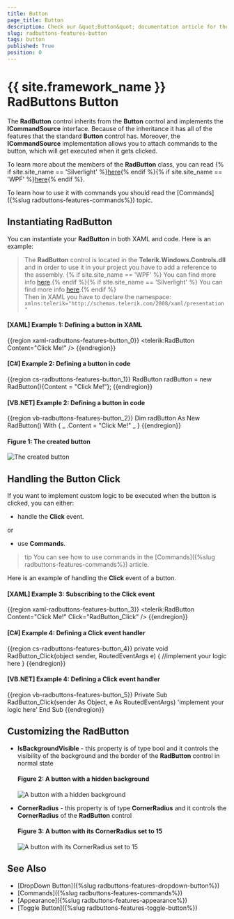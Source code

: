```yaml
---
title: Button
page_title: Button
description: Check our &quot;Button&quot; documentation article for the RadButtons {{ site.framework_name }} control.
slug: radbuttons-features-button
tags: button
published: True
position: 0
---
```


# {{ site.framework_name }} RadButtons Button

The __RadButton__ control inherits from the __Button__ control and implements the __ICommandSource__ interface. Because of the inheritance it has all of the features that the standard __Button__ control has. Moreover, the __ICommandSource__ implementation allows you to attach commands to the button, which will get executed when it gets clicked.	  

To learn more about the members of the __RadButton__ class, you can read {% if site.site_name == 'Silverlight' %}[here](http://www.telerik.com/help/silverlight/allmembers_t_telerik_windows_controls_radbutton.html){% endif %}{% if site.site_name == 'WPF' %}[here](http://www.telerik.com/help/wpf/allmembers_t_telerik_windows_controls_radbutton.html){% endif %}.

To learn how to use it with commands you should read the [Commands]({%slug radbuttons-features-commands%}) topic.	  

## Instantiating RadButton

You can instantiate your __RadButton__ in both XAML and code. Here is an example:		

> The __RadButton__ control is located in the __Telerik.Windows.Controls.dll__ and in order to use it in your project you have to add a reference to the assembly. {% if site.site_name == 'WPF' %} You can find more info [here](http://www.telerik.com/help/wpf/installation-installing-controls-dependencies-wpf.html).{% endif %}{% if site.site_name == 'Silverlight' %} You can find more info [here](http://www.telerik.com/help/silverlight/installation-installing-controls-dependencies.html).{% endif %} <br/> Then in XAML you have to declare the namespace: `xmlns:telerik="http://schemas.telerik.com/2008/xaml/presentation"`

#### __[XAML] Example 1: Defining a button in XAML__  
{{region xaml-radbuttons-features-button_0}}
	<telerik:RadButton Content="Click Me!" />
{{endregion}}

#### __[C#] Example 2: Defining a button in code__  
{{region cs-radbuttons-features-button_1}}
	RadButton radButton = new RadButton(){Content = "Click Me!"};
{{endregion}}

#### __[VB.NET] Example 2: Defining a button in code__  
{{region vb-radbuttons-features-button_2}}
	Dim radButton As New RadButton() With { _
	    .Content = "Click Me!" _
	}
{{endregion}}

#### __Figure 1: The created button__
![The created button](images/radbuttons-features-button-0.png)

## Handling the Button Click

If you want to implement custom logic to be executed when the button is clicked, you can either:

* handle the __Click__ event.		  

or

* use __Commands__.		  

>tip You can see how to use commands in the [Commands]({%slug radbuttons-features-commands%}) article.
		
Here is an example of handling the __Click__ event of a button.		

#### __[XAML] Example 3: Subscribing to the Click event__  
{{region xaml-radbuttons-features-button_3}}
	<telerik:RadButton Content="Click Me!" Click="RadButton_Click" />
{{endregion}}

#### __[C#] Example 4: Defining a Click event handler__  
{{region cs-radbuttons-features-button_4}}
	private void RadButton_Click(object sender, RoutedEventArgs e)
	{
	    //implement your logic here
	}
{{endregion}}

#### __[VB.NET] Example 4: Defining a Click event handler__  
{{region vb-radbuttons-features-button_5}}
	Private Sub RadButton_Click(sender As Object, e As RoutedEventArgs)
	    'implement your logic here'
	End Sub
{{endregion}}

## Customizing the RadButton

* __IsBackgroundVisible__ - this property is of type bool and it controls the visibility of the background and the border of the __RadButton__ control in normal state	
	#### __Figure 2: A button with a hidden background__
	![A button with a hidden background](images/radbuttons-features-button-1.png)	  

* __CornerRadius__ - this property is of type __CornerRadius__ and it controls the __CornerRadius__ of the __RadButton__ control	
	#### __Figure 3: A button with its CornerRadius set to 15__
	![A button with its CornerRadius set to 15](images/radbuttons-features-button-2.png)	  

## See Also
 * [DropDown Button]({%slug radbuttons-features-dropdown-button%})
 * [Commands]({%slug radbuttons-features-commands%})
 * [Appearance]({%slug radbuttons-features-appearance%})
 * [Toggle Button]({%slug radbuttons-features-toggle-button%})